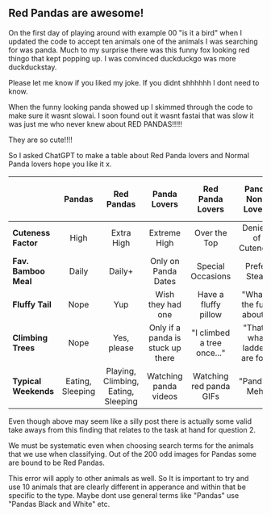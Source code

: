 ## Red Pandas are awesome!

On the first day of playing around with example 00 "is it a bird" when I updated the code to accept ten animals one of the animals I was searching for was panda. Much to my surprise there was this funny fox looking red thingo that kept popping up. I was convinced duckduckgo was more duckduckstay. 

Please let me know if you liked my joke. If you didnt shhhhhh I dont need to know. 

When the funny looking panda showed up I skimmed through the code to make sure it wasnt slowai. I soon found out it wasnt fastai that was slow it was just me who never knew about RED PANDAS!!!!!

They are so cute!!!!

So I asked ChatGPT to make a table about Red Panda lovers and Normal Panda lovers hope you like it x. 

|                   | Pandas | Red Pandas | Panda Lovers | Red Panda Lovers | Panda Non-Lovers | Red Panda Non-Lovers |
|-------------------|:------:|:----------:|:------------:|:----------------:|:----------------:|:--------------------:|
| **Cuteness Factor** | High   | Extra High | Extreme High | Over the Top     | Deniers of Cuteness | Suspected Robot Overlords |
| **Fav. Bamboo Meal** | Daily | Daily+      | Only on Panda Dates | Special Occasions | Prefer Steak | "What's a bamboo?" |
| **Fluffy Tail**   | Nope | Yup | Wish they had one | Have a fluffy pillow | "What's the fuss about?" | "Give me a reptile any day" |
| **Climbing Trees**| Nope | Yes, please | Only if a panda is stuck up there | "I climbed a tree once..." | "That's what ladders are for!" | "I don't go outside" |
| **Typical Weekends** | Eating, Sleeping | Playing, Climbing, Eating, Sleeping | Watching panda videos | Watching red panda GIFs | "Pandas? Meh" | "Red whaaat?" |

Even though above may seem like a silly post there is actually some valid take aways from this finding that relates to the task at hand for question 2. 

We must be systematic even when choosing search terms for the animals that we use when classifying. Out of the 200 odd images for Pandas some are bound to be Red Pandas. 

This error will apply to other animals as well. So It is important to try and use 10 animals that are clearly different in apperance and within that be specific to the type. Maybe dont use general terms like "Pandas" use "Pandas Black and White" etc. 
